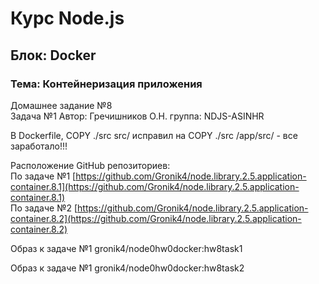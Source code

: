 # Курс Node.js  
## Блок: Docker   
### Тема: Контейнеризация приложения
Домашнее задание №8  
Задачa №1 
Автор: Гречишников О.Н. группа: NDJS-ASINHR    

В Dockerfile, COPY ./src src/ исправил на COPY ./src /app/src/ - все заработало!!!    

Расположение GitHub репозиториев:  
По задаче №1 [https://github.com/Gronik4/node.library.2.5.application-container.8.1](https://github.com/Gronik4/node.library.2.5.application-container.8.1)    
По задаче №2 [https://github.com/Gronik4/node.library.2.5.application-container.8.2](https://github.com/Gronik4/node.library.2.5.application-container.8.2) 

Образ к задаче №1  gronik4/node0hw0docker:hw8task1  

Образ к задаче №1  gronik4/node0hw0docker:hw8task2